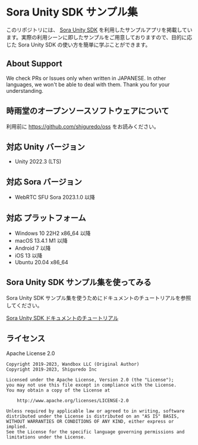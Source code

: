 # Sora Unity SDK サンプル集

このリポジトリには、 [Sora Unity SDK](https://github.com/shiguredo/sora-unity-sdk) を利用したサンプルアプリを掲載しています。実際の利用シーンに即したサンプルをご用意しておりますので、目的に応じた Sora Unity SDK の使い方を簡単に学ぶことができます。

## About Support

We check PRs or Issues only when written in JAPANESE.
In other languages, we won't be able to deal with them. Thank you for your understanding.

## 時雨堂のオープンソースソフトウェアについて

利用前に https://github.com/shiguredo/oss をお読みください。

## 対応 Unity バージョン

- Unity 2022.3 (LTS)

## 対応 Sora バージョン

- WebRTC SFU Sora 2023.1.0 以降

## 対応 プラットフォーム

- Windows 10 22H2 x86_64 以降
- macOS 13.4.1 M1 以降
- Android 7 以降
- iOS 13 以降
- Ubuntu 20.04 x86_64

## Sora Unity SDK サンプル集を使ってみる

Sora Unity SDK サンプル集を使うためにドキュメントのチュートリアルを参照してください。

[Sora Unity SDK ドキュメントのチュートリアル](https://sora-unity-sdk.shiguredo.jp/tutorial)

## ライセンス

Apache License 2.0

```
Copyright 2019-2023, Wandbox LLC (Original Author)
Copyright 2019-2023, Shiguredo Inc

Licensed under the Apache License, Version 2.0 (the "License");
you may not use this file except in compliance with the License.
You may obtain a copy of the License at

    http://www.apache.org/licenses/LICENSE-2.0

Unless required by applicable law or agreed to in writing, software
distributed under the License is distributed on an "AS IS" BASIS,
WITHOUT WARRANTIES OR CONDITIONS OF ANY KIND, either express or implied.
See the License for the specific language governing permissions and
limitations under the License.
```
